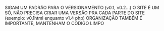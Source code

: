 SIGAM UM PADRÃO PARA O VERSIONAMENTO (v0.1, v0.2...)
O SITE É UM SÓ, NÃO PRECISA CRIAR UMA VERSÃO PRA CADA PARTE DO SITE (exemplo: v0.1html enquanto v1.4 php)
ORGANIZAÇÃO TAMBÉM É IMPORTANTE, MANTENHAM O CÓDIGO LIMPO
